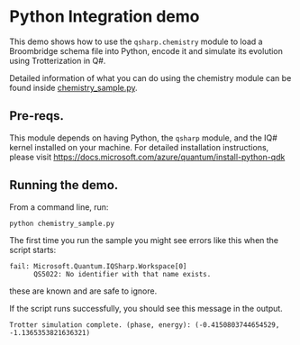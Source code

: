 # Python Integration demo #

This demo shows how to use the `qsharp.chemistry` module to
load a Broombridge schema file into Python, encode it and simulate
its evolution using Trotterization in Q#.

Detailed information of what you can do using the chemistry module
can be found inside [chemistry_sample.py](./chemistry_sample.py).

## Pre-reqs.

This module depends on having Python, the `qsharp` module, and the IQ# kernel installed
on your machine. For detailed installation instructions, please visit
https://docs.microsoft.com/azure/quantum/install-python-qdk

## Running the demo.

From a command line, run:
```
python chemistry_sample.py
```

The first time you run the sample you might see errors like this when the script starts:
```
fail: Microsoft.Quantum.IQSharp.Workspace[0]
      QS5022: No identifier with that name exists.
```
these are known and are safe to ignore. 

If the script runs successfully, you should see this message in the output.
```
Trotter simulation complete. (phase, energy): (-0.4150803744654529, -1.1365353821636321)
```
